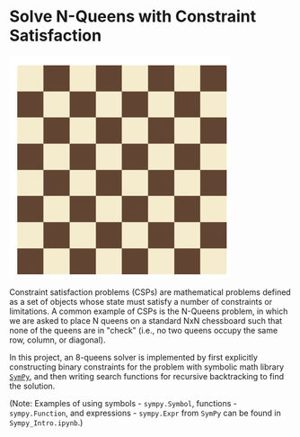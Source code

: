 # Solve N-Queens with Constraint Satisfaction  

![8-queens](./EightQueens.gif) 

Constraint satisfaction problems (CSPs) are mathematical problems defined as a set of objects whose state must satisfy a number of constraints or limitations. A common example of CSPs is the N-Queens problem, in which we are asked to place N queens on a standard NxN chessboard such that none of the queens are in "check" (i.e., no two queens occupy the same row, column, or diagonal). 

In this project, an 8-queens solver is implemented by first explicitly constructing binary constraints for the problem with symbolic math library [`SymPy`](http://www.sympy.org/en/index.html), and then writing search functions for recursive backtracking to find the solution. 

(Note: Examples of using symbols - `sympy.Symbol`, functions - `sympy.Function`, and expressions - `sympy.Expr` from `SymPy` can be found in `Sympy_Intro.ipynb`.) 




